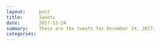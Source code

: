 ```yaml
---
layout:     post
title:      Tweets
date:       2017-12-24
summary:    These are the tweets for December 24, 2017.
categories:
---
```


